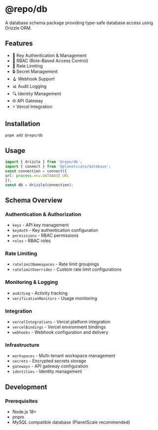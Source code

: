 # @repo/db

A database schema package providing type-safe database access using Drizzle ORM.

## Features

- 🔑 Key Authentication & Management
- 👥 RBAC (Role-Based Access Control)
- 🚦 Rate Limiting
- 🔒 Secret Management
- 🪝 Webhook Support
- 📊 Audit Logging
- 🔍 Identity Management
- 🌐 API Gateway
- ⚡ Vercel Integration

## Installation
```bash
pnpm add @repo/db
```

## Usage

```typescript
import { drizzle } from '@repo/db';
import { connect } from '@planetscale/database';
const connection = connect({
url: process.env.DATABASE_URL
});
const db = drizzle(connection);
```

## Schema Overview

### Authentication & Authorization
- `keys` - API key management
- `keyAuth` - Key authentication configuration
- `permissions` - RBAC permissions
- `roles` - RBAC roles

### Rate Limiting
- `ratelimitNamespaces` - Rate limit groupings
- `ratelimitOverrides` - Custom rate limit configurations

### Monitoring & Logging
- `auditLog` - Activity tracking
- `verificationMonitors` - Usage monitoring

### Integration
- `vercelIntegrations` - Vercel platform integration
- `vercelBindings` - Vercel environment bindings
- `webhooks` - Webhook configuration and delivery

### Infrastructure
- `workspaces` - Multi-tenant workspace management
- `secrets` - Encrypted secrets storage
- `gateways` - API gateway configuration
- `identities` - Identity management

## Development

### Prerequisites
- Node.js 18+
- pnpm
- MySQL compatible database (PlanetScale recommended)
